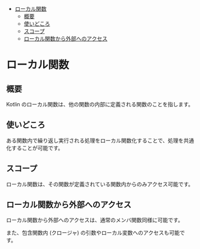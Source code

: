 - [ローカル関数](#ローカル関数)
  - [概要](#概要)
  - [使いどころ](#使いどころ)
  - [スコープ](#スコープ)
  - [ローカル関数から外部へのアクセス](#ローカル関数から外部へのアクセス)


# ローカル関数

## 概要

Kotlin のローカル関数は、他の関数の内部に定義される関数のことを指します。


## 使いどころ

ある関数内で繰り返し実行される処理をローカル関数化することで、処理を共通化することが可能です。


## スコープ

ローカル関数は、その関数が定義されている関数内からのみアクセス可能です。


## ローカル関数から外部へのアクセス

ローカル関数から外部へのアクセスは、通常のメンバ関数同様に可能です。

また、包含関数内 (クロージャ) の引数やローカル変数へのアクセスも可能です。


